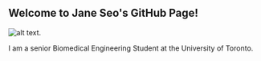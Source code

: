 ## Welcome to Jane Seo's GitHub Page!

![alt text](https://4vector.com/i/free-vector-random-circles_010764_circles.png).

I am a senior Biomedical Engineering Student at the University of Toronto.
